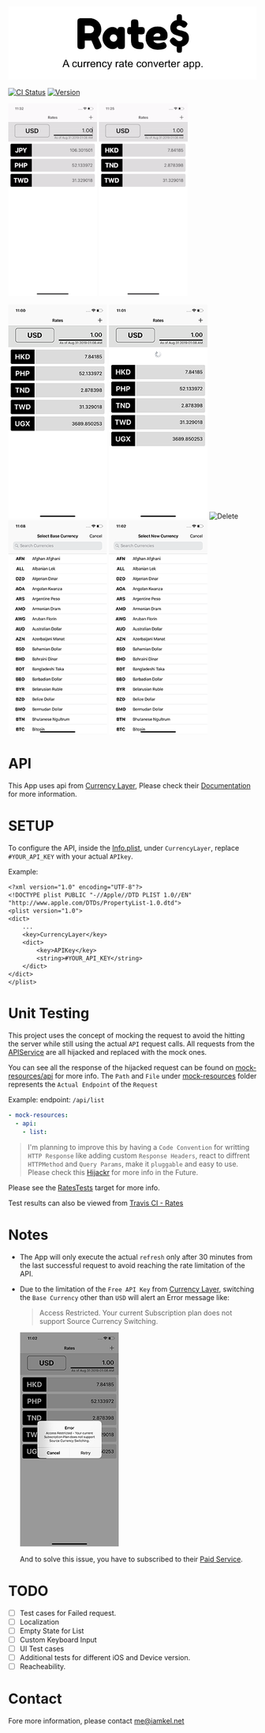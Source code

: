 ![Header](screenshots/header.png)

[![CI Status](https://img.shields.io/travis/michaelhenry/Rates.svg?style=flat)](https://travis-ci.com/michaelhenry/Rates) [![Version](https://img.shields.io/badge/version-1.0-black.svg?style=flat)](#)

![Rates 2](screenshots/rates2.gif) ![Rates 1](screenshots/rates1.gif)

![Listing](screenshots/listing.png) ![Refreshing](screenshots/refreshing.png) ![Delete](screenshots/delete.png) ![Select Base Currency](screenshots/select-base-currency.png) ![Add New Currency](screenshots/add-new-currency.png)

# API

This App uses api from [Currency Layer](https://currencylayer.com), Please check their [Documentation](https://currencylayer.com/documentation) for more information.

# SETUP

To configure the API, inside the [Info.plist](Rates/Info.plist), under `CurrencyLayer`,
replace `#YOUR_API_KEY` with your actual `APIkey`.

Example:
 
```
<?xml version="1.0" encoding="UTF-8"?>
<!DOCTYPE plist PUBLIC "-//Apple//DTD PLIST 1.0//EN" "http://www.apple.com/DTDs/PropertyList-1.0.dtd">
<plist version="1.0">
<dict>
	...
	<key>CurrencyLayer</key>
	<dict>
		<key>APIKey</key>
		<string>#YOUR_API_KEY</string>
	</dict>
</dict>
</plist>
```

# Unit Testing

This project uses the concept of mocking the request to avoid the hitting the server while still using the actual `API` request calls. All requests from the [APIService](Rates/Services/APIService.swift) are all hijacked and replaced  with the mock ones.

You can see all the response of the hijacked request can be found on [mock-resources/api](/mock-resources/api) for more info. The `Path` and `File` under [mock-resources](/mock-resources) folder represents the `Actual Endpoint` of the `Request`

Example:
endpoint: `/api/list`

```yml
- mock-resources:
  - api:
    - list:
```

> I'm planning to improve this by having a `Code Convention` for writting `HTTP Response` like adding custom `Response Headers`, react to diffrent `HTTPMethod` and `Query Params`, make it `pluggable` and easy to use. Please check this [Hijackr](https://github.com/michaelhenry/Hijackr) for more info in the Future.


Please see the [RatesTests](RatesTests) target for more info.

Test results can also be viewed from [Travis CI - Rates](https://travis-ci.com/michaelhenry/Rates)

# Notes

- The App will only execute the actual `refresh` only after 30 minutes from the last successful request to avoid reaching the rate limitation of the API.
- Due to the limitation of the `Free API Key` from [Currency Layer](https://currencylayer.com), switching the `Base Currency` other than `USD` will alert an Error message like:

  > Access Restricted. Your current Subscription plan does not support Source Currency Switching.

	![Rate Limit Error](screenshots/error.png)

  And to solve this issue, you have to subscribed to their [Paid Service](https://currencylayer.com/product).

# TODO

- [ ] Test cases for Failed request.
- [ ] Localization
- [ ] Empty State for List
- [ ] Custom Keyboard Input
- [ ] UI Test cases
- [ ] Additional tests for different iOS and Device version.
- [ ] Reacheability.

# Contact

Fore more information, please contact me@iamkel.net

